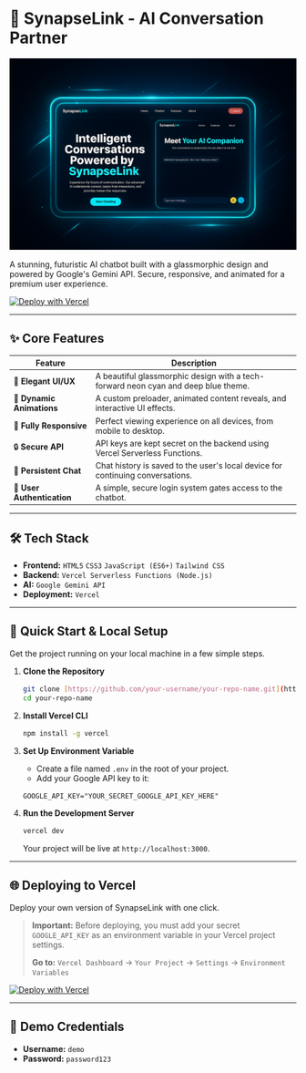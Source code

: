 # 🔗 SynapseLink - AI Conversation Partner

![SynapseLink Thumbnail](./assets/chatbot.png)

A stunning, futuristic AI chatbot built with a glassmorphic design and powered by Google's Gemini API. Secure, responsive, and animated for a premium user experience.

[![Deploy with Vercel](https://vercel.com/button)](https://synapse-link-ai-chatbot.vercel.app/)

---

## ✨ Core Features

| Feature                  | Description                                                                        |
| ------------------------ | ---------------------------------------------------------------------------------- |
| 🎨 **Elegant UI/UX** | A beautiful glassmorphic design with a tech-forward neon cyan and deep blue theme. |
| 🚀 **Dynamic Animations** | A custom preloader, animated content reveals, and interactive UI effects.          |
| 📱 **Fully Responsive** | Perfect viewing experience on all devices, from mobile to desktop.                 |
| 🔒 **Secure API** | API keys are kept secret on the backend using Vercel Serverless Functions.         |
| 💬 **Persistent Chat** | Chat history is saved to the user's local device for continuing conversations.     |
| 🔑 **User Authentication** | A simple, secure login system gates access to the chatbot.                         |

---

## 🛠️ Tech Stack

-   **Frontend:** `HTML5` `CSS3` `JavaScript (ES6+)` `Tailwind CSS`
-   **Backend:** `Vercel Serverless Functions (Node.js)`
-   **AI:** `Google Gemini API`
-   **Deployment:** `Vercel`

---

## 🚀 Quick Start & Local Setup

Get the project running on your local machine in a few simple steps.

1.  **Clone the Repository**
    ```bash
    git clone [https://github.com/your-username/your-repo-name.git](https://github.com/your-username/your-repo-name.git)
    cd your-repo-name
    ```

2.  **Install Vercel CLI**
    ```bash
    npm install -g vercel
    ```

3.  **Set Up Environment Variable**
    -   Create a file named `.env` in the root of your project.
    -   Add your Google API key to it:
      ```
      GOOGLE_API_KEY="YOUR_SECRET_GOOGLE_API_KEY_HERE"
      ```

4.  **Run the Development Server**
    ```bash
    vercel dev
    ```
    Your project will be live at `http://localhost:3000`.

---

## 🌐 Deploying to Vercel

Deploy your own version of SynapseLink with one click.

> **Important:**
> Before deploying, you must add your secret `GOOGLE_API_KEY` as an environment variable in your Vercel project settings.
>
> **Go to:** `Vercel Dashboard` -> `Your Project` -> `Settings` -> `Environment Variables`

[![Deploy with Vercel](https://vercel.com/button)](https://synapse-link-ai-chatbot.vercel.app/)

---

## 🔑 Demo Credentials

-   **Username:** `demo`
-   **Password:** `password123`
